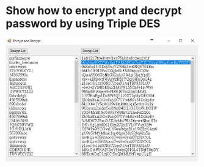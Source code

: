 # Show how to encrypt and decrypt password by using Triple DES

![Program demo](./Demo_Encrypt_and_Decrypt.png)
